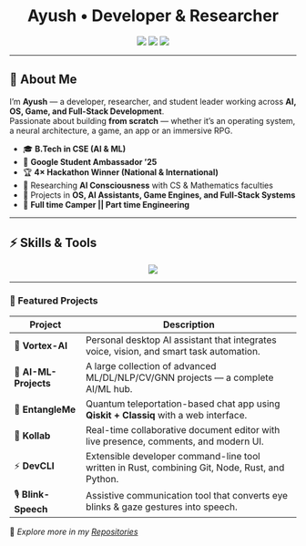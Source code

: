 <h1 align="center">Ayush • Developer & Researcher</h1>

<p align="center">
  <img src="https://img.shields.io/badge/Rust-Systems%20%26%20OS-%23f74c00?style=flat&logo=rust&logoColor=white" />
  <img src="https://img.shields.io/badge/AI-Research%20%26%20ML-%2300d8d6?style=flat&logo=openai&logoColor=white" />
  <img src="https://img.shields.io/badge/GameDev-UE5%20%7C%20RPGs-%238247E3?style=flat&logo=unrealengine&logoColor=white" />
</p>

---

## 🧭 About Me  

I’m **Ayush** — a developer, researcher, and student leader working across **AI, OS, Game, and Full-Stack Development**.  
Passionate about building **from scratch** — whether it’s an operating system, a neural architecture, a game, an app or an immersive RPG.  

- 🎓 **B.Tech in CSE (AI & ML)**  
- 🤝 **Google Student Ambassador ’25**  
- 🏆 **4× Hackathon Winner (National & International)**  
- 🧠 Researching **AI Consciousness** with CS & Mathematics faculties  
- 🔬 Projects in **OS, AI Assistants, Game Engines, and Full-Stack Systems**  
- 🌱 **Full time Camper || Part time Engineering**  

---

## ⚡ Skills & Tools  

<p align="center">
  <img src="https://skillicons.dev/icons?i=rust,python,c,cpp,js,ts,react,nextjs,nodejs,mongodb,tailwind,docker,linux,git,unreal,postgres,tensorflow,pytorch,html,css,kotlin,vscode,npm,vite,photoshop,github,discord,arch,ubuntu" />
</p>

---

### 🚀 Featured Projects

| Project | Description |
|---------|-------------|
| 🤖 **Vortex-AI** | Personal desktop AI assistant that integrates voice, vision, and smart task automation. |
| 🧠 **AI-ML-Projects** | A large collection of advanced ML/DL/NLP/CV/GNN projects — a complete AI/ML hub. |
| 🔬 **EntangleMe** | Quantum teleportation-based chat app using **Qiskit + Classiq** with a web interface. |
| 📝 **Kollab** | Real-time collaborative document editor with live presence, comments, and modern UI. |
| ⚡ **DevCLI** | Extensible developer command-line tool written in Rust, combining Git, Node, Rust, and Python. |
| 🎙️ **Blink-Speech** | Assistive communication tool that converts eye blinks & gaze gestures into speech. |

🔗 *Explore more in my [Repositories](https://github.com/dev-Ninjaa?tab=repositories)*  

